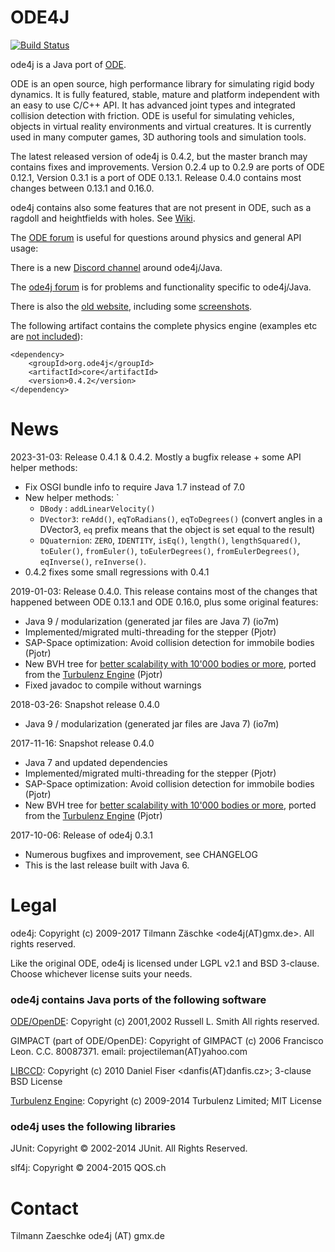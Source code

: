 ODE4J
=====

[![Build Status](https://travis-ci.org/tzaeschke/ode4j.svg?branch=master)](https://travis-ci.org/tzaeschke/ode4j)


ode4j is a Java port of [ODE](http://www.ode.org/).

ODE is an open source, high performance library for simulating rigid body dynamics. It is fully featured, stable, mature and platform independent with an easy to use C/C++ API. It has advanced joint types and integrated collision detection with friction. ODE is useful for simulating vehicles, objects in virtual reality environments and virtual creatures.
It is currently used in many computer games, 3D authoring tools and simulation tools.

The latest released version of ode4j is 0.4.2, but the master branch may contains fixes and improvements.
Version 0.2.4 up to 0.2.9 are ports of ODE 0.12.1, Version 0.3.1 is a port of ODE 0.13.1. Release 0.4.0 contains most changes between 0.13.1 and 0.16.0.  

ode4j contains also some features that are not present in ODE, such as a ragdoll and heightfields with holes. See [Wiki](https://github.com/tzaeschke/ode4j/wiki/Functionality-beyond-ODE).

The [ODE forum](https://groups.google.com/forum/#!forum/ode-users) is useful for questions around physics and general API usage: 

There is a new [Discord channel](https://discord.gg/UFXJcXv2P8) around ode4j/Java.

The [ode4j forum](https://groups.google.com/forum/?hl=en#!forum/ode4j) is for problems and functionality specific to ode4j/Java. 

There is also the [old website](https://tzaeschke.github.io/ode4j-old/), including some [screenshots](https://tzaeschke.github.io/ode4j-old/ode4j-features.html).


The following artifact contains the complete physics engine (examples etc are [not included](https://github.com/tzaeschke/ode4j/wiki/Maven-HOWTO)):

``` 
<dependency>
    <groupId>org.ode4j</groupId>
    <artifactId>core</artifactId>
    <version>0.4.2</version>
</dependency>
```

News
====

2023-31-03: Release 0.4.1 & 0.4.2. Mostly a bugfix release + some API helper methods: 
 * Fix OSGI bundle info to require Java 1.7 instead of 7.0
 * New helper methods: `
   * `DBody` : `addLinearVelocity()`
   * `DVector3`: `reAdd()`, `eqToRadians()`, `eqToDegrees()` (convert angles in a DVector3, `eq` prefix means that the object is set equal to the result)
   * `DQuaternion`: `ZERO`, `IDENTITY`, `isEq()`, `length()`, `lengthSquared()`, `toEuler()`, `fromEuler()`, `toEulerDegrees()`, `fromEulerDegrees()`, `eqInverse()`, `reInverse()`.
 * 0.4.2 fixes some small regressions with 0.4.1   

2019-01-03: Release 0.4.0. This release contains most of the changes that happened between ODE 0.13.1 and ODE 0.16.0, plus some original features: 
 * Java 9 / modularization (generated jar files are Java 7) (io7m)
 * Implemented/migrated multi-threading for the stepper (Pjotr)
 * SAP-Space optimization: Avoid collision detection for immobile bodies (Pjotr)
 * New BVH tree for [better scalability with 10'000 bodies or more](https://github.com/tzaeschke/ode4j/pull/58), ported from the [Turbulenz Engine](https://github.com/turbulenz/turbulenz_engine) (Pjotr)
 * Fixed javadoc to compile without warnings
 

2018-03-26: Snapshot release 0.4.0
 * Java 9 / modularization (generated jar files are Java 7) (io7m)
 
2017-11-16: Snapshot release 0.4.0
 * Java 7 and updated dependencies
 * Implemented/migrated multi-threading for the stepper (Pjotr)
 * SAP-Space optimization: Avoid collision detection for immobile bodies (Pjotr)
 * New BVH tree for [better scalability with 10'000 bodies or more](https://github.com/tzaeschke/ode4j/pull/58), ported from the [Turbulenz Engine](https://github.com/turbulenz/turbulenz_engine) (Pjotr)
 

2017-10-06: Release of ode4j 0.3.1

 * Numerous bugfixes and improvement, see CHANGELOG
 * This is the last release built with Java 6.


Legal
=====

ode4j:
Copyright (c) 2009-2017 Tilmann Zäschke <ode4j(AT)gmx.de>.
All rights reserved.




Like the original ODE, ode4j is licensed under LGPL v2.1 and BSD 3-clause. Choose whichever license suits your needs. 


### ode4j contains Java ports of the following software

[ODE/OpenDE](http://www.ode.org/):
Copyright  (c) 2001,2002 Russell L. Smith
All rights reserved.

GIMPACT (part of ODE/OpenDE):
Copyright of GIMPACT (c) 2006 Francisco Leon. C.C. 80087371.
email: projectileman(AT)yahoo.com

[LIBCCD](https://github.com/danfis/libccd):
Copyright (c) 2010 Daniel Fiser <danfis(AT)danfis.cz>;
3-clause BSD License

[Turbulenz Engine](https://github.com/turbulenz/turbulenz_engine):
Copyright (c) 2009-2014 Turbulenz Limited; MIT License

### ode4j uses the following libraries

JUnit: 
Copyright © 2002-2014 JUnit. All Rights Reserved. 

slf4j: 
Copyright © 2004-2015 QOS.ch


Contact
=======

Tilmann Zaeschke
ode4j (AT) gmx.de

